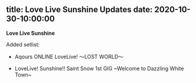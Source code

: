 title: Love Live Sunshine Updates
date: 2020-10-30-10:00:00
---

**Love Live Sunshine**

Added setlist:

- Aqours ONLINE LoveLive! ～LOST WORLD～

- LoveLive! Sunshine!! Saint Snow 1st GIG ~Welcome to Dazzling White Town~
